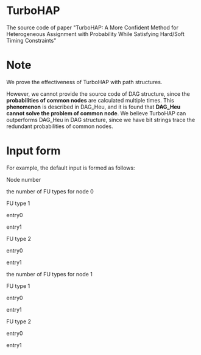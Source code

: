 # TurboHAP
The source code of paper "TurboHAP: A More Confident Method for Heterogeneous Assignment with  Probability While Satisfying Hard/Soft Timing Constraints"

# Note
We prove the effectiveness of TurboHAP with path structures.

However, we cannot provide the source code of DAG structure, since the **probabilities of common nodes** are calculated multiple times. This **phenomenon** is described in  DAG_Heu, and it is found that **DAG_Heu cannot solve the problem of common node**.
We believe TurboHAP can outperforms DAG_Heu in DAG structure, since we have bit strings trace the redundant probabilities of common nodes.

# Input form
For example, the default input is formed as follows:

Node number

the number of FU types for node 0

FU type 1

entry0

entry1

FU type 2

entry0

entry1

the number of FU types for node 1

FU type 1

entry0

entry1

FU type 2

entry0

entry1
